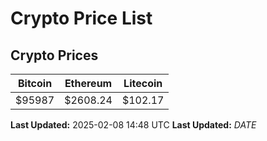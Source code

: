 # Crypto Price List

## Crypto Prices
| Bitcoin | Ethereum | Litecoin |
| ------- | -------- | -------- |
| $95987 | $2608.24 | $102.17 |
**Last Updated:** 2025-02-08 14:48 UTC
**Last Updated:** $DATE$
